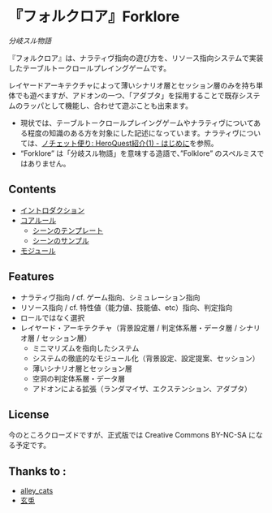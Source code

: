 # 『フォルクロア』Forklore
_分岐スル物語_

『フォルクロア』は、ナラティヴ指向の遊び方を、リソース指向システムで実装したテーブルトークロールプレイングゲームです。

レイヤードアーキテクチャによって薄いシナリオ層とセッション層のみを持ち単体でも遊べますが、アドオンの一つ、「アダプタ」を採用することで既存システムのラッパとして機能し、合わせて遊ぶことも出来ます。

- 現状では、テーブルトークロールプレイングゲームやナラティヴについてある程度の知識のある方を対象にした記述になっています。ナラティヴについては、[ノチェット便り: HeroQuest紹介(1) - はじめに](http://news-from-nochet.blogspot.jp/2014/06/heroquest1.html)を参照。
- “Forklore” は「分岐スル物語」を意味する造語で、”Folklore” のスペルミスではありません。

## Contents
- [イントロダクション](Introduction.md)
- [コアルール](Core.md)
  - [シーンのテンプレート](templates/default.md)
  - [シーンのサンプル](Sample.md)
- [モジュール](Module.md)

## Features
- ナラティヴ指向 / cf. ゲーム指向、シミュレーション指向
- リソース指向 / cf. 特性値（能力値、技能値、etc）指向、判定指向
- ロールではなく選択
- レイヤード・アーキテクチャ（背景設定層 / 判定体系層・データ層 / シナリオ層 / セッション層）
  - ミニマリズムを指向したシステム
  - システムの徹底的なモジュール化（背景設定、設定提案、セッション）
  - 薄いシナリオ層とセッション層
  - 空洞の判定体系層・データ層
  - アドオンによる拡張（ランダマイザ、エクステンション、アダプタ）

## License
今のところクローズドですが、正式版では Creative Commons BY-NC-SA になる予定です。

## Thanks to :
- [alley_cats](http://news-from-nochet.blogspot.jp/2014/06/heroquest1.html)
- [玄兎](http://analogrpg.net/)
